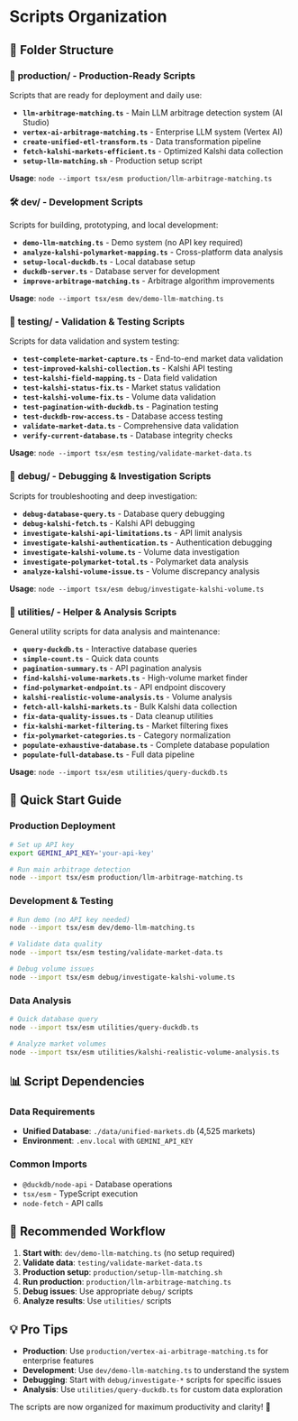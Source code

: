 # Scripts Organization

## 📁 Folder Structure

### 🚀 **production/** - Production-Ready Scripts
Scripts that are ready for deployment and daily use:

- **`llm-arbitrage-matching.ts`** - Main LLM arbitrage detection system (AI Studio)
- **`vertex-ai-arbitrage-matching.ts`** - Enterprise LLM system (Vertex AI)  
- **`create-unified-etl-transform.ts`** - Data transformation pipeline
- **`fetch-kalshi-markets-efficient.ts`** - Optimized Kalshi data collection
- **`setup-llm-matching.sh`** - Production setup script

**Usage**: `node --import tsx/esm production/llm-arbitrage-matching.ts`

### 🛠️ **dev/** - Development Scripts  
Scripts for building, prototyping, and local development:

- **`demo-llm-matching.ts`** - Demo system (no API key required)
- **`analyze-kalshi-polymarket-mapping.ts`** - Cross-platform data analysis
- **`setup-local-duckdb.ts`** - Local database setup
- **`duckdb-server.ts`** - Database server for development
- **`improve-arbitrage-matching.ts`** - Arbitrage algorithm improvements

**Usage**: `node --import tsx/esm dev/demo-llm-matching.ts`

### 🧪 **testing/** - Validation & Testing Scripts
Scripts for data validation and system testing:

- **`test-complete-market-capture.ts`** - End-to-end market data validation
- **`test-improved-kalshi-collection.ts`** - Kalshi API testing
- **`test-kalshi-field-mapping.ts`** - Data field validation
- **`test-kalshi-status-fix.ts`** - Market status validation
- **`test-kalshi-volume-fix.ts`** - Volume data validation
- **`test-pagination-with-duckdb.ts`** - Pagination testing
- **`test-duckdb-row-access.ts`** - Database access testing
- **`validate-market-data.ts`** - Comprehensive data validation
- **`verify-current-database.ts`** - Database integrity checks

**Usage**: `node --import tsx/esm testing/validate-market-data.ts`

### 🐛 **debug/** - Debugging & Investigation Scripts
Scripts for troubleshooting and deep investigation:

- **`debug-database-query.ts`** - Database query debugging
- **`debug-kalshi-fetch.ts`** - Kalshi API debugging
- **`investigate-kalshi-api-limitations.ts`** - API limit analysis
- **`investigate-kalshi-authentication.ts`** - Authentication debugging
- **`investigate-kalshi-volume.ts`** - Volume data investigation
- **`investigate-polymarket-total.ts`** - Polymarket data analysis
- **`analyze-kalshi-volume-issue.ts`** - Volume discrepancy analysis

**Usage**: `node --import tsx/esm debug/investigate-kalshi-volume.ts`

### 🔧 **utilities/** - Helper & Analysis Scripts
General utility scripts for data analysis and maintenance:

- **`query-duckdb.ts`** - Interactive database queries
- **`simple-count.ts`** - Quick data counts
- **`pagination-summary.ts`** - API pagination analysis
- **`find-kalshi-volume-markets.ts`** - High-volume market finder
- **`find-polymarket-endpoint.ts`** - API endpoint discovery
- **`kalshi-realistic-volume-analysis.ts`** - Volume analysis
- **`fetch-all-kalshi-markets.ts`** - Bulk Kalshi data collection
- **`fix-data-quality-issues.ts`** - Data cleanup utilities
- **`fix-kalshi-market-filtering.ts`** - Market filtering fixes
- **`fix-polymarket-categories.ts`** - Category normalization
- **`populate-exhaustive-database.ts`** - Complete database population
- **`populate-full-database.ts`** - Full data pipeline

**Usage**: `node --import tsx/esm utilities/query-duckdb.ts`

## 🚀 Quick Start Guide

### Production Deployment
```bash
# Set up API key
export GEMINI_API_KEY='your-api-key'

# Run main arbitrage detection
node --import tsx/esm production/llm-arbitrage-matching.ts
```

### Development & Testing
```bash
# Run demo (no API key needed)
node --import tsx/esm dev/demo-llm-matching.ts

# Validate data quality  
node --import tsx/esm testing/validate-market-data.ts

# Debug volume issues
node --import tsx/esm debug/investigate-kalshi-volume.ts
```

### Data Analysis
```bash
# Quick database query
node --import tsx/esm utilities/query-duckdb.ts

# Analyze market volumes
node --import tsx/esm utilities/kalshi-realistic-volume-analysis.ts
```

## 📊 Script Dependencies

### Data Requirements
- **Unified Database**: `./data/unified-markets.db` (4,525 markets)
- **Environment**: `.env.local` with `GEMINI_API_KEY`

### Common Imports
- `@duckdb/node-api` - Database operations
- `tsx/esm` - TypeScript execution
- `node-fetch` - API calls

## 🎯 Recommended Workflow

1. **Start with**: `dev/demo-llm-matching.ts` (no setup required)
2. **Validate data**: `testing/validate-market-data.ts`
3. **Production setup**: `production/setup-llm-matching.sh`
4. **Run production**: `production/llm-arbitrage-matching.ts`
5. **Debug issues**: Use appropriate `debug/` scripts
6. **Analyze results**: Use `utilities/` scripts

## 💡 Pro Tips

- **Production**: Use `production/vertex-ai-arbitrage-matching.ts` for enterprise features
- **Development**: Use `dev/demo-llm-matching.ts` to understand the system
- **Debugging**: Start with `debug/investigate-*` scripts for specific issues  
- **Analysis**: Use `utilities/query-duckdb.ts` for custom data exploration

The scripts are now organized for maximum productivity and clarity! 🚀